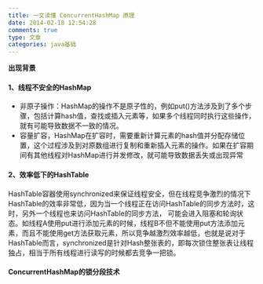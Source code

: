 ```yaml
---
title: 一文读懂 ConcurrentHashMap 原理
date: 2014-02-18 12:54:28
comments: true
type: 文章
categories: java基础
---
```




**出现背景**

#### 1、线程不安全的HashMap

- 非原子操作：HashMap的操作不是原子性的，例如put()方法涉及到了多个步骤，包括计算hash值，查找或插入元素等，如果多个线程同时执行这些操作，就有可能导致数据不一致的情况。
- 容量扩容，HashMap在扩容时，需要重新计算元素的hash值并分配存储位置，这个过程涉及到对原数组进行复制和重新插入元素的操作。如果在扩容期间有其他线程对HashMap进行并发修改，就可能导致数据丢失或出现异常

#### 2、效率低下的HashTable

HashTable容器使用synchronized来保证线程安全，但在线程竞争激烈的情况下HashTable的效率非常低，因为当一个线程正在访问HashTable的同步方法时，这时，另外一个线程也来访问HashTable的同步方法， 可能会进入阻塞和轮询状态。如线程A使用put进行添加元素的时候，线程B不但不能使用put方法添加元素，而且不能使用get方法获取元素，所以竞争越激烈效率越低，也就是说对于HashTable而言，synchronized是针对Hash整张表的，即每次锁住整张表让线程独占，相当于所有线程进行读写的时候都去竞争一把锁。

#### ConcurrentHashMap的锁分段技术

